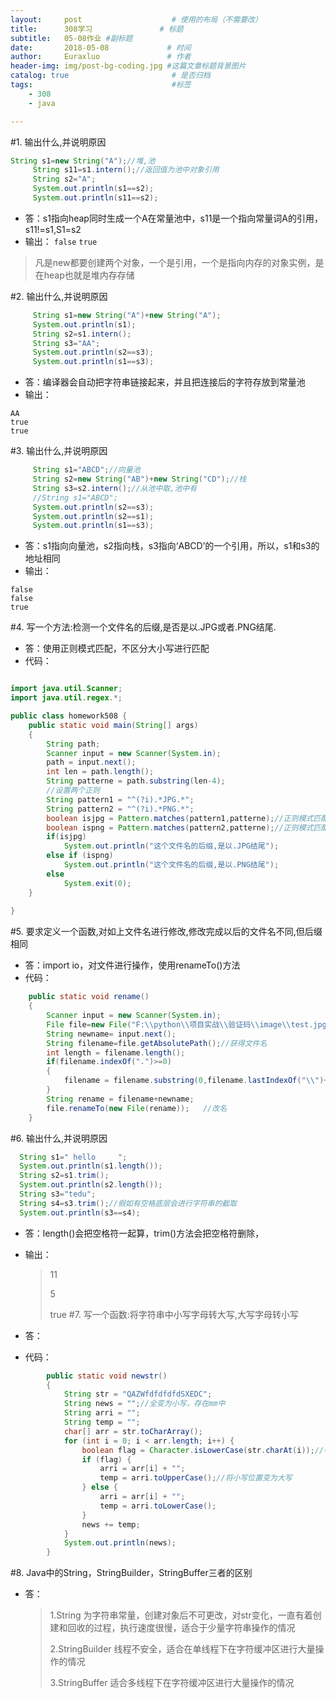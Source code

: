 ```yaml
---
layout:     post                    # 使用的布局（不需要改）
title:      308学习               # 标题 
subtitle:   05-08作业 #副标题
date:       2018-05-08             # 时间
author:     Euraxluo               # 作者
header-img: img/post-bg-coding.jpg #这篇文章标题背景图片
catalog: true                       # 是否归档
tags:                               #标签
    - 308
    - java

---
```


#1. 输出什么,并说明原因

   ```java
   String s1=new String("A");//堆,池
   		String s11=s1.intern();//返回值为池中对象引用
   		String s2="A";
   		System.out.println(s1==s2);
   		System.out.println(s11==s2);
   ```
+ 答：s1指向heap同时生成一个A在常量池中，s11是一个指向常量词A的引用，s11!=s1,S1=s2
+ 输出：
`false`
`true`
> 凡是new都要创建两个对象，一个是引用，一个是指向内存的对象实例，是在heap也就是堆内存存储

#2. 输出什么,并说明原因

   ```java
   		String s1=new String("A")+new String("A");
   		System.out.println(s1);
   		String s2=s1.intern();
   		String s3="AA";
   		System.out.println(s2==s3);
   		System.out.println(s1==s3);
   ```

+ 答：编译器会自动把字符串链接起来，并且把连接后的字符存放到常量池
+ 输出：
```
AA
true
true
```

#3. 输出什么,并说明原因

   ```java
   		String s1="ABCD";//向量池
   		String s2=new String("AB")+new String("CD");//栈
   		String s3=s2.intern();//从池中取,池中有
   		//String s1="ABCD";
   		System.out.println(s2==s3);
   		System.out.println(s2==s1);
   		System.out.println(s1==s3);
   ```
+ 答：s1指向向量池，s2指向栈，s3指向‘ABCD’的一个引用，所以，s1和s3的地址相同
+ 输出：
```
false
false
true
```

#4. 写一个方法:检测一个文件名的后缀,是否是以.JPG或者.PNG结尾.
+ 答：使用正则模式匹配，不区分大小写进行匹配
+ 代码：

```java

import java.util.Scanner;
import java.util.regex.*;

public class homework508 {
	public static void main(String[] args)
	{
		String path;
		Scanner input = new Scanner(System.in);
		path = input.next();
		int len = path.length();
		String patterne = path.substring(len-4);
		//设置两个正则
		String pattern1 = "^(?i).*JPG.*";
		String pattern2 = "^(?i).*PNG.*";
		boolean isjpg = Pattern.matches(pattern1,patterne);//正则模式匹配
		boolean ispng = Pattern.matches(pattern2,patterne);//正则模式匹配
		if(isjpg)
			System.out.println("这个文件名的后缀,是以.JPG结尾");
		else if (ispng)
			System.out.println("这个文件名的后缀,是以.PNG结尾");
		else
			System.exit(0);
	}
	
}

```

#5. 要求定义一个函数,对如上文件名进行修改,修改完成以后的文件名不同,但后缀相同
+ 答：import io，对文件进行操作，使用renameTo()方法
+ 代码：
```java
	public static void rename()
	{
		Scanner input = new Scanner(System.in);
		File file=new File("F:\\python\\项目实战\\验证码\\image\\test.jpg");   //指定文件名及路径
		String newname= input.next();
		String filename=file.getAbsolutePath();//获得文件名
		int length = filename.length();
		if(filename.indexOf(".")>=0)
		{
			filename = filename.substring(0,filename.lastIndexOf("\\")+1);//去掉后缀
		}
		String rename = filename+newname;
		file.renameTo(new File(rename));   //改名
	}
```

#6. 输出什么,并说明原因
 ```java
   String s1=" hello     ";
   System.out.println(s1.length());
   String s2=s1.trim();
   System.out.println(s2.length());
   String s3="tedu";
   String s4=s3.trim();//假如有空格底层会进行字符串的截取
   System.out.println(s3==s4);
 ```
+ 答：length()会把空格符一起算，trim()方法会把空格符删除，

+ 输出：

  > 11
  >
  > 5
  >
  > true
#7. 写一个函数:将字符串中小写字母转大写,大写字母转小写
+ 答：
+ 代码：
```java
		public static void newstr()
		{
			String str = "QAZWfdfdfdfdSXEDC";
			String news = "";//全变为小写，存在mm中
			String arri = "";
			String temp = "";
			char[] arr = str.toCharArray();
			for (int i = 0; i < arr.length; i++) {
				boolean flag = Character.isLowerCase(str.charAt(i));//判断是否为小写
				if (flag) {
					arri = arr[i] + "";
					temp = arri.toUpperCase();//将小写位置变为大写
				} else {
					arri = arr[i] + "";
					temp = arri.toLowerCase();
				}
				news += temp;
			}
			System.out.println(news);
		}
```

#8.  Java中的String，StringBuilder，StringBuffer三者的区别
+ 答：
  > 1.String 为字符串常量，创建对象后不可更改，对str变化，一直有着创建和回收的过程，执行速度很慢，适合于少量字符串操作的情况
  >
  > 2.StringBuilder 线程不安全，适合在单线程下在字符缓冲区进行大量操作的情况
  >
  > 3.StringBuffer 适合多线程下在字符缓冲区进行大量操作的情况
  >
  > 
